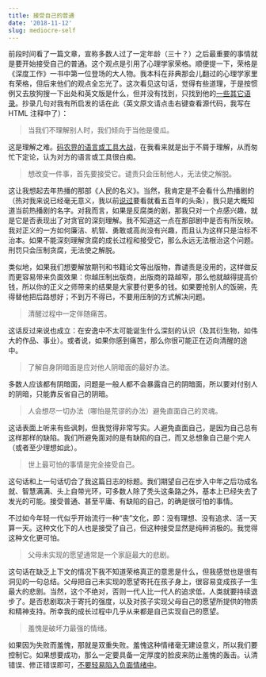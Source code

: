```yaml
---
title: 接受自己的普通
date: '2018-11-12'
slug: mediocre-self
---
```


前段时间看了一篇文章，宣称多数人过了一定年龄（三十？）之后最重要的事情就是要开始接受自己的普通。这个观点是引用了心理学家荣格。顺便提一下，荣格是《深度工作》一书中第一位登场的大人物。我本科在非典那会儿翻过的心理学家里有荣格，但后来他们的观点全忘光了。这次看见这句话，觉得有些道理，于是按惯例又去放狗搜一下出处和英文版是什么，但并没有找到，只找到他的[一些其它语录](https://www.purposefairy.com/81925/38-life-changing-lessons-to-learn-from-carl-jung/)。抄录几句对我有所启发的话在此（英文原文请点击右键查看源代码，我写在 HTML 注释中了）：

> 当我们不理解别人时，我们倾向于当他是傻瓜。<!-- If one does not understand a person, one tends to regard him as a fool. -->

这是理解之难。[码农界的语言或工具大战](/en/2018/11/english-is-hard/)，在我看来就是出于不屑于理解，从而匆忙下定论，认为对方的语言或工具很白痴。

> 想改变一件事，首先要接受它。谴责只会压制他人，无法使之解脱。 <!-- We cannot change anything unless we accept it. Condemnation does not liberate, it oppresses. -->

这让我想起去年热播的那部《人民的名义》。当然，我肯定是不会看什么热播剧的（热对我来说已经毫无意义，我以前[说过](/cn/2018/01/craving-exploit/)要看就看五百年的头条），我只是大概知道当前热播剧的名字。对我而言，如果是反腐类的剧，那我只对一个点感兴趣，就是它是否表现出了对贪官的深刻理解。我不知道这一点在那部剧中是否有所反映。我对正义的一方如何廉洁、机智、勇敢或高尚没有兴趣，而且认为这样只是治标不治本。如果不能深刻理解贪腐的成长过程和接受它，那么永远无法根治这个问题。刑罚只会压制贪腐，无法使之解脱。

类似地，如果我们想要解放期刊和书籍论文等出版物，靠谴责是没用的，这样做反而更容易带来负面效果：你越压制出版商，出版商的路越窄，那么他就越得提高价钱，所以你的正义之师带来的结果是大家要付更多的钱。如果要抢别人的饭碗，先得替他把后路想好；不到万不得已，不要用压制的方式解决问题。

> 清醒过程中一定伴随痛苦。<!-- There is no coming to consciousness without pain. -->

这话反过来说也成立：在安逸中不太可能诞生什么深刻的认识（及其衍生物，如伟大的作品、事业）。或者说，如果你感到痛苦，那么你很可能正在迈向清醒的途中。

> 了解自身阴暗面是应对他人阴暗面的最好办法。<!-- Knowing your own darkness is the best method for dealing with the darknesses of other people. -->

多数人应该都有阴暗面，问题是一般人都不会暴露自己的阴暗面，所以要对付别人的阴暗，只能靠反省自己的阴暗。

> 人会想尽一切办法（哪怕是荒谬的办法）避免直面自己的灵魂。<!-- People will do anything, no matter how absurd, to avoid facing their own souls. -->

这话表面上听来有些讽刺，但我觉得非常写实。人避免直面自己，是因为自己总有这样那样的缺陷。我们所避免面对的是有缺陷的自己，而又总想象自己是个完人（或者至少理想如此）。

> 世上最可怕的事情是完全接受自己。<!-- The most terrifying thing is to accept oneself completely. -->

这句话和上一句话切合了我这篇日志的标题。我们期望自己在步入中年之后功成名就、智慧满满、头上自带光环，可多数人除了秃头这条路之外，基本上已经失去了发光的可能。接受普通、甚至平庸、有缺陷的自己，的确是很可怕的事情。

不过如今年轻一代似乎开始流行一种“丧”文化，即：没有理想、没有追求、活一天算一天。这种文化下的人也是接受了自己，但这种接受显然是纯粹消极的。我觉得这种文化更可怕。

> 父母未实现的愿望通常是一个家庭最大的悲剧。<!-- The greatest tragedy of the family is the unlived lives of the parents. -->

这句话在缺乏上下文的情况下我不知道荣格真正的意思是什么，但我感觉也是很有洞见的一句总结。父母把自己未实现的愿望寄托在孩子身上，很容易变成孩子一生最大的悲剧。当然，这个不绝对，否则一代人比一代人的追求低，人类就要持续退步了。是否悲剧取决于寄托的强度，以及对孩子实现父母自己的愿望所提供的物质和精神支持。所幸我的成长过程中几乎从来都是自己实现自己的愿望。

> 羞愧是破坏力最强的情绪。<!-- Shame is a soul eating emotion. -->

如果因为失败而羞愧，那就是双重失败。羞愧这种情绪毫无建设意义，所以我们要控制它。如果想要成功，那么一定要具备一定厚度的脸皮来防止羞愧的轰击。认清错误、修正错误即可，[不要轻易陷入负面情绪中](https://www.thecut.com/2018/11/im-broke-and-friendless-and-ive-wasted-my-whole-life.html)。
